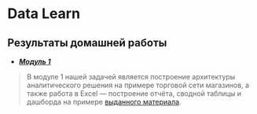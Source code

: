 # Data Learn
## Результаты домашней работы
- ***[Модуль 1](DE-101/Module1)***

> В модуле 1 нашей задачей является построение архитектуры аналитического решения на примере торговой сети магазинов, а также работа в Excel — построение отчёта, сводной таблицы и дашборда на примере [выданного материала](https://github.com/user-attachments/files/16646274/Sample.-.Superstore.xls).
